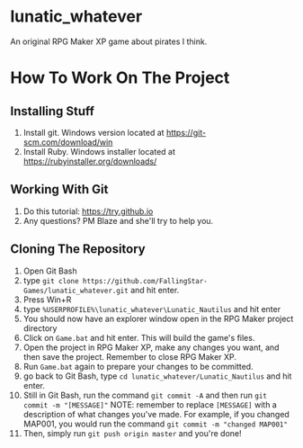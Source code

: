 # lunatic_whatever
An original RPG Maker XP game about pirates I think.

# How To Work On The Project

## Installing Stuff
1. Install git. Windows version located at https://git-scm.com/download/win
2. Install Ruby. Windows installer located at https://rubyinstaller.org/downloads/

## Working With Git
1. Do this tutorial: https://try.github.io
2. Any questions? PM Blaze and she'll try to help you.

## Cloning The Repository
1. Open Git Bash
2. type `git clone https://github.com/FallingStar-Games/lunatic_whatever.git` and hit enter.
3. Press Win+R
4. type `%USERPROFILE%\lunatic_whatever\Lunatic_Nautilus` and hit enter
5. You should now have an explorer window open in the RPG Maker project directory
6. Click on `Game.bat` and hit enter. This will build the game's files.
7. Open the project in RPG Maker XP, make any changes you want, and then save the project. Remember to close RPG Maker XP.
8. Run `Game.bat` again to prepare your changes to be committed.
9. go back to Git Bash, type `cd lunatic_whatever/Lunatic_Nautilus` and hit enter.
10. Still in Git Bash, run the command `git commit -A` and then run `git commit -m "[MESSAGE]"` NOTE: remember to replace `[MESSAGE]` with a description of what changes you've made. For example, if you changed MAP001, you would run the command `git commit -m "changed MAP001"`
11. Then, simply run `git push origin master` and you're done!
